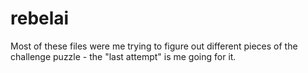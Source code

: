 # rebelai

Most of these files were me trying to figure out different pieces of the challenge puzzle - the "last attempt" is me going for it.
